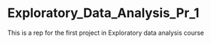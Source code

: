 # Exploratory_Data_Analysis_Pr_1
This is a rep for the first project in Exploratory data analysis course 
